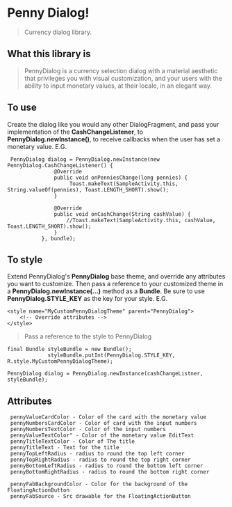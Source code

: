 # Penny Dialog! #

>Currency dialog library.

## What this library is ##
>PennyDialog is a currency selection dialog with a material aesthetic that privileges you with visual customization, and your users with the ability to input monetary values, at their locale, in an elegant way.

## To use ##
Create the dialog like you would any other DialogFragment, and pass your implementation of the **CashChangeListener**, to **PennyDialog.newInstance()**, to receive callbacks when the user has set a monetary value. E.G.

     PennyDialog dialog = PennyDialog.newInstance(new PennyDialog.CashChangeListener() {
                   @Override
                   public void onPenniesChange(long pennies) {
                        Toast.makeText(SampleActivity.this, String.valueOf(pennies), Toast.LENGTH_SHORT).show();
                   }

                   @Override
                   public void onCashChange(String cashValue) {
                       //Toast.makeText(SampleActivity.this, cashValue, Toast.LENGTH_SHORT).show();
                   }
               }, bundle);
               
## To style ##
Extend PennyDialog's **PennyDialog** base theme, and override any attributes you want to customize. Then pass a reference to your customized theme in a **PennyDialog.newInstance(...)** method as a **Bundle**. Be sure to use **PennyDialog.STYLE_KEY** as the key for your style. E.G.

    <style name="MyCustomPennyDialogTheme" parent="PennyDialog">
        <!-- Override attributes -->
    </style>
   
>Pass a reference to the style to PennyDialog   
   
    final Bundle styleBundle = new Bundle();
                 styleBundle.putInt(PennyDialog.STYLE_KEY, R.style.MyCustomPennyDialogTheme);
                 
    PennyDialog dialog = PennyDialog.newInstance(cashChangeListner, styleBundle);
    

## Attributes ##
     pennyValueCardColor - Color of the card with the monetary value
     pennyNumbersCardColor - Color of card with the input numbers
     pennyNumbersTextColor - Color of the input numbers
     pennyValueTextColor" - Color of the monetary value EditText
     pennyTitleTextColor - Color of The title
     pennyTitleText - Text for the title
     pennyTopLeftRadius - radius to round the top left corner
     pennyTopRightRadius - radius to round the top right corner
     pennyBottomLeftRadius - radius to round the bottom left corner
     pennyBottomRightRadius - radius to round the bottom right corner

     pennyFabBackgroundColor - Color for the background of the FloatingActionButton
     pennyFabSource - Src drawable for the FloatingActionButton 
    
    
    
    
    
